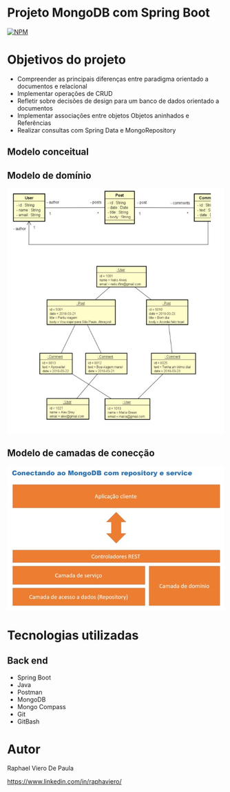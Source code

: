 # Projeto MongoDB com Spring Boot
[![NPM](https://img.shields.io/npm/l/react)](https://github.com/Raphaviero/WorkShop_SpringBoot_MongoDb/blob/main/LICENCE) 

# Objetivos do projeto

- Compreender as principais diferenças entre paradigma orientado a documentos e relacional
- Implementar operações de CRUD
- Refletir sobre decisões de design para um banco de dados orientado a documentos
- Implementar associações entre objetos Objetos aninhados e Referências
- Realizar consultas com Spring Data e MongoRepository

## Modelo conceitual
## Modelo de domínio
![Modelo Conceitual](https://github.com/Raphaviero/ASSETS/blob/main/MongoDb%20Spring%20Assets/Modelo%20de%20dominio%20Mongodb.jpg)

## Modelo de camadas de conecção
![Modelo Conceitual](https://github.com/Raphaviero/ASSETS/blob/main/MongoDb%20Spring%20Assets/Camada%20concecção%20MongoDb.jpg)

# Tecnologias utilizadas

## Back end

- Spring Boot
- Java
- Postman
- MongoDB
- Mongo Compass
- Git
- GitBash


# Autor

Raphael Viero De Paula

https://www.linkedin.com/in/raphaviero/

